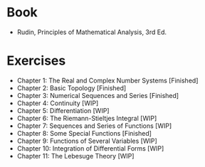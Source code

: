 # Book
- Rudin, Principles of Mathematical Analysis, 3rd Ed.

# Exercises
- Chapter 1: The Real and Complex Number Systems [Finished]
- Chapter 2: Basic Topology [Finished]
- Chapter 3: Numerical Sequences and Series [Finished]
- Chapter 4: Continuity [WIP]
- Chapter 5: Differentiation [WIP]
- Chapter 6: The Riemann-Stieltjes Integral [WIP]
- Chapter 7: Sequences and Series of Functions [WIP]
- Chapter 8: Some Special Functions [Finished]
- Chapter 9: Functions of Several Variables [WIP]
- Chapter 10: Integration of Differential Forms [WIP]
- Chapter 11: The Lebesuge Theory [WIP]
